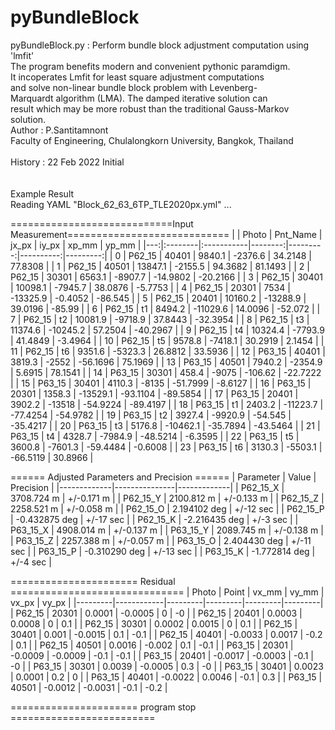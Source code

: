# pyBundleBlock

pyBundleBlock.py : Perform bundle block adjustment computation using 'lmfit'</br>
        The program benefits modern and convenient  pythonic paramdigm.</br>
        It incoperates Lmfit for least square adjustment computations</br>
        and solve non-linear bundle block problem with Levenberg-</br>
        Marquardt algorithm (LMA). The damped iterative solution can</br>
        result which may be more robust than the traditional Gauss-Markov</br>
        solution.</br>
Author   : P.Santitamnont</br>
           Faculty of Engineering, Chulalongkorn University, Bangkok, Thailand</br>
</br>
History  : 22 Feb 2022  Initial</br>
</br>
</br>
Example Result</br>
Reading YAML "Block_62_63_6TP_TLE2020px.yml" ...</br>

============================Input Measurement============================
|    | Photo   | Pnt_Name   |   jx_px |    iy_px |     xp_mm |    yp_mm |
|---:|:--------|:-----------|--------:|---------:|----------:|---------:|
|  0 | P62_15  | 40401      |  9840.1 |  -2376.6 |   34.2148 |  77.8308 |
|  1 | P62_15  | 40501      | 13847.1 |  -2155.5 |   94.3682 |  81.1493 |
|  2 | P62_15  | 30301      |  6563.1 |  -8907.7 |  -14.9802 | -20.2166 |
|  3 | P62_15  | 30401      | 10098.1 |  -7945.7 |   38.0876 |  -5.7753 |
|  4 | P62_15  | 20301      |  7534   | -13325.9 |   -0.4052 | -86.545  |
|  5 | P62_15  | 20401      | 10160.2 | -13288.9 |   39.0196 | -85.99   |
|  6 | P62_15  | t1         |  8494.2 | -11029.6 |   14.0096 | -52.072  |
|  7 | P62_15  | t2         | 10081.9 |  -9718.9 |   37.8443 | -32.3954 |
|  8 | P62_15  | t3         | 11374.6 | -10245.2 |   57.2504 | -40.2967 |
|  9 | P62_15  | t4         | 10324.4 |  -7793.9 |   41.4849 |  -3.4964 |
| 10 | P62_15  | t5         |  9578.8 |  -7418.1 |   30.2919 |   2.1454 |
| 11 | P62_15  | t6         |  9351.6 |  -5323.3 |   26.8812 |  33.5936 |
| 12 | P63_15  | 40401      |  3819.3 |  -2552   |  -56.1696 |  75.1969 |
| 13 | P63_15  | 40501      |  7940.2 |  -2354.9 |    5.6915 |  78.1541 |
| 14 | P63_15  | 30301      |   458.4 |  -9075   | -106.62   | -22.7222 |
| 15 | P63_15  | 30401      |  4110.3 |  -8135   |  -51.7999 |  -8.6127 |
| 16 | P63_15  | 20301      |  1358.3 | -13529.1 |  -93.1104 | -89.5854 |
| 17 | P63_15  | 20401      |  3902.2 | -13518   |  -54.9224 | -89.4197 |
| 18 | P63_15  | t1         |  2403.2 | -11223.7 |  -77.4254 | -54.9782 |
| 19 | P63_15  | t2         |  3927.4 |  -9920.9 |  -54.545  | -35.4217 |
| 20 | P63_15  | t3         |  5176.8 | -10462.1 |  -35.7894 | -43.5464 |
| 21 | P63_15  | t4         |  4328.7 |  -7984.9 |  -48.5214 |  -6.3595 |
| 22 | P63_15  | t5         |  3600.8 |  -7601.3 |  -59.4484 |  -0.6008 |
| 23 | P63_15  | t6         |  3130.3 |  -5503.1 |  -66.5119 |  30.8966 |


====== Adjusted Parameters and Precision ======
| Parameter   | Value         | Precision   |
|-------------|---------------|-------------|
| P62_15_X    | 3708.724 m    | +/-0.171 m  |
| P62_15_Y    | 2100.812 m    | +/-0.133 m  |
| P62_15_Z    | 2258.521 m    | +/-0.058 m  |
| P62_15_O    | 2.194102 deg  | +/-12 sec   |
| P62_15_P    | -0.432875 deg | +/-17 sec   |
| P62_15_K    | -2.216435 deg | +/-3 sec    |
| P63_15_X    | 4908.014 m    | +/-0.137 m  |
| P63_15_Y    | 2089.745 m    | +/-0.138 m  |
| P63_15_Z    | 2257.388 m    | +/-0.057 m  |
| P63_15_O    | 2.404430 deg  | +/-11 sec   |
| P63_15_P    | -0.310290 deg | +/-13 sec   |
| P63_15_K    | -1.772814 deg | +/-4 sec    |


====================== Residual ==============================
| Photo   |      Point |   vx_mm |   vy_mm |   vx_px |   vy_px |
|---------|------------|---------|---------|---------|---------|
| P62_15  | 20301      |  0.0001 | -0.0005 |     0   |    -0   |
| P62_15  | 20401      |  0.0003 |  0.0008 |     0   |     0.1 |
| P62_15  | 30301      |  0.0002 |  0.0015 |     0   |     0.1 |
| P62_15  | 30401      |  0.001  | -0.0015 |     0.1 |    -0.1 |
| P62_15  | 40401      | -0.0033 |  0.0017 |    -0.2 |     0.1 |
| P62_15  | 40501      |  0.0016 | -0.002  |     0.1 |    -0.1 |
| P63_15  | 20301      | -0.0009 | -0.0009 |    -0.1 |    -0.1 |
| P63_15  | 20401      | -0.0017 | -0.0003 |    -0.1 |    -0   |
| P63_15  | 30301      |  0.0039 | -0.0005 |     0.3 |    -0   |
| P63_15  | 30401      |  0.0023 |  0.0001 |     0.2 |     0   |
| P63_15  | 40401      | -0.0022 |  0.0046 |    -0.1 |     0.3 |
| P63_15  | 40501      | -0.0012 | -0.0031 |    -0.1 |    -0.2 |


====================== program stop =========================
